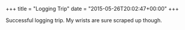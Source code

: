+++
title = "Logging Trip"
date = "2015-05-26T20:02:47+00:00"
+++

Successful logging trip. My wrists are sure scraped up though.
			